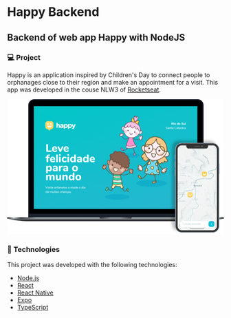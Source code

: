 # Happy Backend
## Backend of web app Happy with NodeJS

### :computer: Project
Happy is an application inspired by Children's Day to connect people to orphanages close to their region and make an appointment for a visit.
This app was developed in the couse NLW3 of [Rocketseat](https://rocketseat.com.br/).

![imagem happy](https://github.com/plz09/Happy-Backend/blob/master/happy.png)

### :rocket: Technologies
This project was developed with the following technologies:
* [Node.js](https://nodejs.org/en/)
* [React](https://reactjs.org/)
* [React Native](https://reactnative.dev/)
* [Expo](https://expo.io/)
* [TypeScript](https://www.typescriptlang.org/)

